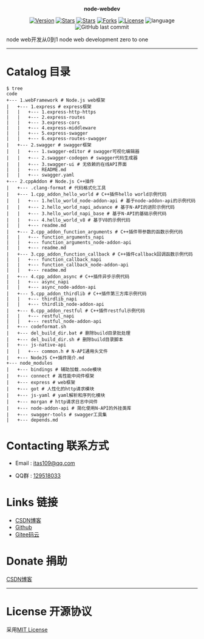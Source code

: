 <p align="center"><strong>node-webdev</strong></p>

<p align="center">
<a href="https://github.com/itas109/node-webdev/releases"><img alt="Version" src="https://img.shields.io/github/release/itas109/node-webdev"/></a>
<a href="https://github.com/itas109/node-webdev/stargazers"><img alt="Stars" src="https://img.shields.io/github/stars/itas109/node-webdev"/></a>
<a href="https://gitee.com/itas109/node-webdev"><img alt="Stars" src="https://gitee.com/itas109/node-webdev/badge/star.svg?theme=dark"/></a>
<a href="https://github.com/itas109/node-webdev/network/members"><img alt="Forks" src="https://img.shields.io/github/forks/itas109/node-webdev"/></a>
<a href="https://github.com/itas109/node-webdev/blob/master/LICENSE">
<img alt="License" src="https://img.shields.io/badge/License-MIT-orange"/></a>
<img alt="language" src="https://img.shields.io/badge/language-javascript&c++-red"/>
<img alt="GitHub last commit" src="https://img.shields.io/github/last-commit/itas109/node-webdev">
</p>

node web开发从0到1 node web development zero to one

---

# Catalog 目录
```
$ tree
code
+--- 1.webFramework # Node.js web框架
|   +--- 1.express # express框架
|   |   +--- 1.express-http-https
|   |   +--- 2.express-routes
|   |   +--- 3.express-cors
|   |   +--- 4.express-middleware
|   |   +--- 5.express-swagger
|   |   +--- 6.express-routes-swagger
|   +--- 2.swagger # swagger框架
|   |   +--- 1.swagger-editor # swagger可视化编辑器
|   |   +--- 2.swagger-codegen # swagger代码生成器
|   |   +--- 3.swagger-ui # 无依赖的在线API界面
|   |   +--- README.md
|   |   +--- swagger.yaml
+--- 2.cppAddon # Node.js C++插件
|   +--- .clang-format # 代码格式化工具
|   +--- 1.cpp_addon_hello_world # C++插件hello world示例代码
|   |   +--- 1.hello_world_node-addon-api # 基于node-addon-api的示例代码
|   |   +--- 2.hello_world_napi_advance # 基于N-API的进阶示例代码
|   |   +--- 3.hello_world_napi_base # 基于N-API的基础示例代码
|   |   +--- 4.hello_world_v8 # 基于V8的示例代码
|   |   +--- readme.md
|   +--- 2.cpp_addon_function_arguments # C++插件带参数的函数示例代码
|   |   +--- function_arguments_napi
|   |   +--- function_arguments_node-addon-api
|   |   +--- readme.md
|   +--- 3.cpp_addon_function_callback # C++插件callback回调函数示例代码
|   |   +--- function_callback_napi
|   |   +--- function_callback_node-addon-api
|   |   +--- readme.md
|   +--- 4.cpp_addon_async # C++插件异步示例代码
|   |   +--- async_napi
|   |   +--- async_node-addon-api
|   +--- 5.cpp_addon_thirdlib # C++插件第三方库示例代码
|   |   +--- thirdlib_napi
|   |   +--- thirdlib_node-addon-api
|   +--- 6.cpp_addon_restful # C++插件restful示例代码
|   |   +--- restful_napi
|   |   +--- restful_node-addon-api
|   +--- codeformat.sh
|   +--- del_build_dir.bat # 删除build目录批处理
|   +--- del_build_dir.sh # 删除build目录脚本
|   +--- js-native-api
|   |   +--- common.h # N-API通用头文件
|   +--- NodeJS C++插件简介.md
+--- node_modules
|   +--- bindings # 辅助加载.node模块
|   +--- connect # 高性能中间件框架
|   +--- express # web框架
|   +--- got # 人性化的http请求模块
|   +--- js-yaml # yaml解析和序列化模块
|   +--- morgan # http请求日志中间件
|   +--- node-addon-api # 简化使用N-API的外挂类库
|   +--- swagger-tools # swagger工具集
|   +--- depends.md
```

# Contacting 联系方式

* Email : itas109@qq.com

* QQ群 : [129518033](http://shang.qq.com/wpa/qunwpa?idkey=2888fa15c4513e6bfb9347052f36e437d919b2377161862948b2a49576679fc6)

# Links 链接

* [CSDN博客](https://blog.csdn.net/itas109)
* [Github](https://github.com/itas109/node-webdev)
* [Gitee码云](https://gitee.com/itas109/node-webdev)

# Donate 捐助

[CSDN博客](https://blog.csdn.net/itas109)

---

# License 开源协议

采用[MIT License](LICENSE)
